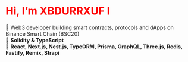 <h1 style="color: red;">Hi, I’m XBDURRXUF I</h1>

🚀 Web3 developer building smart contracts, protocols and dApps on Binance Smart Chain (BSC20)  
🌟 **Solidity & TypeScript**
<br />
🎯 **React, Next.js, Nest.js, TypeORM, Prisma, GraphQL, Three.js, Redis, Fastify, Remix, Strapi**
